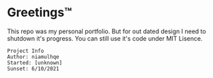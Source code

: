 # Greetings™
 This repo was my personal portfolio. But for out dated design I need to shutdown it's progress. You can still use it's code under MIT Lisence.
```
Project Info
Author: niamulhqe
Started: [unknown]
Sunset: 6/10/2021
```
